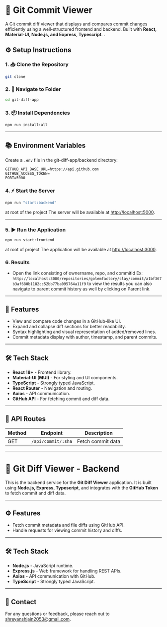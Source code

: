 # 📘 Git Commit Viewer

A Git commit diff viewer that displays and compares commit changes efficiently using a well-structured frontend and backend. Built with **React, Material-UI, Node.js, and Express, Typescript**.
.

## ⚙️ **Setup Instructions**
### 1. 📥 Clone the Repository
```bash
git clone 
```

### 2. 📂 Navigate to  Folder
```bash
cd git-diff-app
```

### 3. 📦 Install Dependencies
```bash
npm run install:all
```
---

## 📚 **Environment Variables**
Create a `.env` file in the git-diff-app/backend directory:
```
GITHUB_API_BASE_URL=https://api.github.com
GITHUB_ACCESS_TOKEN=
PORT=5000
```

### 4. ⚡ Start the Server
```bash
npm run "start:backend"
```
at root of the project
The server will be available at [http://localhost:5000](http://localhost:5000).

---

### 5. ▶️ Run the Application
```bash
npm run start:frontend
```
at root of project
The application will be available at [http://localhost:3000](http://localhost:3000).

### 6. Results
- Open the link consisting of ownername, repo, and commitId Ex: `http://localhost:3000/repositories/golemfactory/clay/commit/a1bf367b3af680b1182cc52bb77ba095764a11f9` to view the results you can also navigate to parent commit history as well by clicking on Parent link.

---

## 🚀 **Features**
- View and compare code changes in a GitHub-like UI.
- Expand and collapse diff sections for better readability.
- Syntax highlighting and visual representation of added/removed lines.
- Commit metadata display with author, timestamp, and parent commits.

---

## 🛠️ **Tech Stack**
- **React 18+** - Frontend library.
- **Material-UI (MUI)** - For styling and UI components.
- **TypeScript** - Strongly typed JavaScript.
- **React Router** - Navigation and routing.
- **Axios** - API communication.
- **GitHub API** - For fetching commit and diff data.

---


## 🎯 **API Routes**
| Method | Endpoint          | Description                |
|--------|-------------------|----------------------------|
| GET    | `/api/commit/:sha` | Fetch commit data          |

---

# 🚀 Git Diff Viewer - Backend

This is the backend service for the **Git Diff Viewer** application. It is built using **Node.js, Express, Typescript**, and integrates with the **GitHub Token** to fetch commit and diff data.

---

## ⚙️ **Features**
- Fetch commit metadata and file diffs using GitHub API.
- Handle requests for viewing commit history and diffs.

---

## 🛠️ **Tech Stack**
- **Node.js** - JavaScript runtime.
- **Express.js** - Web framework for handling REST APIs.
- **Axios** - API communication with GitHub.
- **TypeScript** - Strongly typed JavaScript.

---

## 📧 **Contact**
For any questions or feedback, please reach out to [shreyanshjain2053@gmail.com](mailto:shreyanshjain2053@gmail.com).

